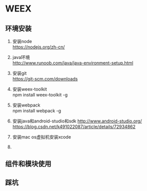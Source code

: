 # WEEX
## 环境安装
1. 安装node  
https://nodejs.org/zh-cn/
2. java环境  
http://www.runoob.com/java/java-environment-setup.html
3. 安装git  
https://git-scm.com/downloads
4. 安装weex-toolkit  
npm install weex-toolkit -g
5. 安装webpack  
npm install webpack -g
6. 安装java和android-studio和sdk
http://www.android-studio.org/
https://blog.csdn.net/k491022087/article/details/72934862
7. 安装mac os虚拟机安装xcode  

8.   

## 组件和模块使用

## 踩坑